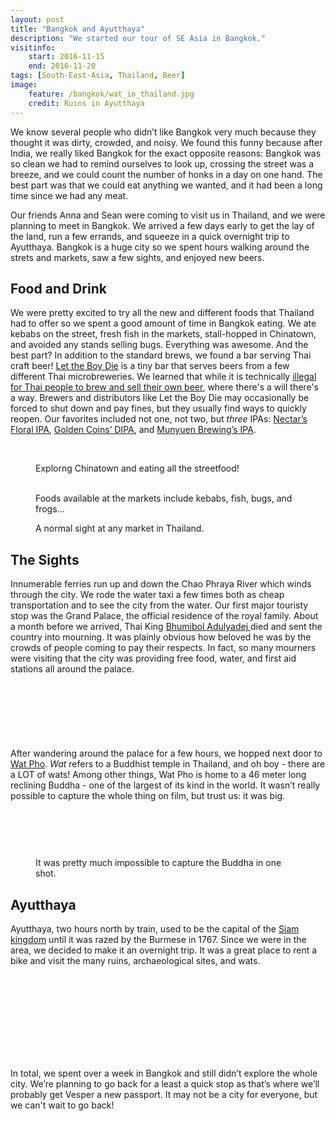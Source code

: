```yaml
---
layout: post
title: "Bangkok and Ayutthaya"
description: "We started our tour of SE Asia in Bangkok."
visitinfo:
    start: 2016-11-15
    end: 2016-11-20
tags: [South-East-Asia, Thailand, Beer]
image:
    feature: /bangkok/wat_in_thailand.jpg
    credit: Ruins in Ayutthaya
---
```


We know several people who didn’t like Bangkok very much because they thought it was dirty, crowded, and noisy. We found this funny because after India, we really liked Bangkok for the exact opposite reasons: Bangkok was so clean we had to remind ourselves to look up, crossing the street was a breeze, and we could count the number of honks in a day on one hand. The best part was that we could eat anything we wanted, and it had been a long time since we had any meat.

Our friends Anna and Sean were coming to visit us in Thailand, and we were planning to meet in Bangkok. We arrived a few days early to get the lay of the land, run a few errands, and squeeze in a quick overnight trip to Ayutthaya. Bangkok is a huge city so we spent hours walking around the strets and markets, saw a few sights, and enjoyed new beers.


## Food and Drink

We were pretty excited to try all the new and different foods that Thailand had to offer so we spent a good amount of time in Bangkok eating. We ate kebabs on the street, fresh fish in the markets, stall-hopped in Chinatown, and avoided any stands selling bugs. Everything was awesome. And the best part? In addition to the standard brews, we found a bar serving Thai craft beer! [Let the Boy Die](https://www.facebook.com/ltbdbar/) is a tiny bar that serves beers from a few different Thai microbreweries. We learned that while it is technically [illegal for Thai people to brew and sell their own beer](http://edition.cnn.com/2015/11/26/foodanddrink/illegal-homebrewed-beers-thailand/), where there's a will there's a way. Brewers and distributors like Let the Boy Die may occasionally be forced to shut down and pay fines, but they usually find ways to quickly reopen. Our favorites included not one, not two, but *three* IPAs: [Nectar’s Floral IPA](https://untappd.com/user/veswill3/checkin/385074300), [Golden Coins’ DIPA](https://untappd.com/user/veswill3/checkin/385074070), and [Munyuen Brewing’s IPA](https://untappd.com/user/veswill3/checkin/385075103).

<figure class="half">
    <a href="/images/bangkok/eating_a_kebob.jpg"><img src="/images/bangkok/eating_a_kebob.jpg" alt=""></a>
    <a href="/images/bangkok/china_town_lights.jpg"><img src="/images/bangkok/china_town_lights.jpg" alt=""></a>
</figure>

<figure>
    <a href="/images/bangkok/china_town_food.jpg"><img src="/images/bangkok/china_town_food.jpg" alt=""></a>
    <figcaption>Explorng Chinatown and eating all the streetfood!</figcaption>
</figure>

<figure class="half">
    <a href="/images/bangkok/kebobs.jpg"><img src="/images/bangkok/kebobs.jpg" alt=""></a>
    <a href="/images/bangkok/grilled_fish.jpg"><img src="/images/bangkok/grilled_fish.jpg" alt=""></a>
    <a href="/images/bangkok/bugs.jpg"><img src="/images/bangkok/bugs.jpg" alt=""></a>
    <a href="/images/bangkok/frogs.jpg"><img src="/images/bangkok/frogs.jpg" alt=""></a>
    <figcaption>Foods available at the markets include kebabs, fish, bugs, and frogs...</figcaption>
</figure>

<figure>
    <a href="/images/bangkok/lady_boy_making_smoothies.jpg"><img src="/images/bangkok/lady_boy_making_smoothies.jpg" alt=""></a>
    <figcaption>A normal sight at any market in Thailand.</figcaption>
</figure>


## The Sights

Innumerable ferries run up and down the Chao Phraya River which winds through the city. We rode the water taxi a few times both as cheap transportation and to see the city from the water. Our first major touristy stop was the Grand Palace, the official residence of the royal family. About a month before we arrived, Thai King [Bhumibol Adulyadej
](https://en.wikipedia.org/wiki/Bhumibol_Adulyadej) died and sent the country into mourning. It was plainly obvious how beloved he was by the crowds of people coming to pay their respects. In fact, so many mourners were visiting that the city was providing free food, water, and first aid stations all around the palace.

<figure>
    <a href="/images/bangkok/palace2.jpg"><img src="/images/bangkok/palace2.jpg" alt=""></a>
</figure>

<figure class="half">
    <a href="/images/bangkok/palace7.jpg"><img src="/images/bangkok/palace7.jpg" alt=""></a>
    <a href="/images/bangkok/palace9.jpg"><img src="/images/bangkok/palace9.jpg" alt=""></a>
</figure>   

<figure>
    <a href="/images/bangkok/palace.jpg"><img src="/images/bangkok/palace.jpg" alt=""></a>
</figure>

<figure class="half">
    <a href="/images/bangkok/palace8.jpg"><img src="/images/bangkok/palace8.jpg" alt=""></a>
    <a href="/images/bangkok/buddhas_hermit_doctor.jpg"><img src="/images/bangkok/buddhas_hermit_doctor.jpg" alt=""></a>
</figure>

<figure>
    <a href="/images/bangkok/palace11.jpg"><img src="/images/bangkok/palace11.jpg" alt=""></a>
</figure>

After wandering around the palace for a few hours, we hopped next door to [Wat Pho](https://en.wikipedia.org/wiki/Wat_Pho). *Wat* refers to a Buddhist temple in Thailand, and oh boy - there are a LOT of wats! Among other things, Wat Pho is home to a 46 meter long reclining Buddha - one of the largest of its kind in the world. It wasn’t really possible to capture the whole thing on film, but trust us: it was big.

<figure class="half">
    <a href="/images/bangkok/wat_pho2.jpg"><img src="/images/bangkok/wat_pho2.jpg" alt=""></a>
    <a href="/images/bangkok/wat_pho4.jpg"><img src="/images/bangkok/wat_pho4.jpg" alt=""></a>
</figure>

<figure>
    <a href="/images/bangkok/wat_pho.jpg"><img src="/images/bangkok/wat_pho.jpg" alt=""></a>
</figure>   

<figure class="half">
    <a href="/images/bangkok/wat_pho5.jpg"><img src="/images/bangkok/wat_pho5.jpg" alt=""></a>
    <a href="/images/bangkok/wat_pho7.jpg"><img src="/images/bangkok/wat_pho7.jpg" alt=""></a>
</figure>   

<figure>
    <a href="/images/bangkok/reclining_buddha.jpg"><img src="/images/bangkok/reclining_buddha.jpg" alt=""></a>
    <figcaption>It was pretty much impossible to capture the Buddha in one shot.</figcaption>
</figure>


## Ayutthaya

Ayutthaya, two hours north by train, used to be the capital of the [Siam kingdom](https://en.wikipedia.org/wiki/Ayutthaya_Kingdom) until it was razed by the Burmese in 1767. Since we were in the area, we decided to make it an overnight trip. It was a great place to rent a bike and visit the many ruins, archaeological sites, and wats.

<figure>
    <a href="/images/bangkok/ayutthaya_ruins2.jpg"><img src="/images/bangkok/ayutthaya_ruins2.jpg" alt=""></a>
</figure>

<figure class="half">
    <a href="/images/bangkok/buddha_head_in_tree.jpg"><img src="/images/bangkok/buddha_head_in_tree.jpg" alt=""></a>
    <a href="/images/bangkok/ayutthaya_ruins.jpg"><img src="/images/bangkok/ayutthaya_ruins.jpg" alt=""></a>
</figure>

<figure>
    <a href="/images/bangkok/ayutthaya_ruins6.jpg"><img src="/images/bangkok/ayutthaya_ruins6.jpg" alt=""></a>
</figure>

<figure class="half">
    <a href="/images/bangkok/ayutthaya_ruins4.jpg"><img src="/images/bangkok/ayutthaya_ruins4.jpg" alt=""></a>
    <a href="/images/bangkok/ayutthaya_ruins5.jpg"><img src="/images/bangkok/ayutthaya_ruins5.jpg" alt=""></a>
</figure>

<figure>
    <a href="/images/bangkok/ayutthaya_ruins8.jpg"><img src="/images/bangkok/ayutthaya_ruins8.jpg" alt=""></a>
</figure>

<figure class="half">
    <a href="/images/bangkok/ayutthaya_ruins9.jpg"><img src="/images/bangkok/ayutthaya_ruins9.jpg" alt=""></a>
    <a href="/images/bangkok/reclining_buddha_in_ayutthaya2.jpg"><img src="/images/bangkok/reclining_buddha_in_ayutthaya2.jpg" alt=""></a>
</figure>

<figure>
    <a href="/images/bangkok/ayutthaya_ruins10.jpg"><img src="/images/bangkok/ayutthaya_ruins10.jpg" alt=""></a>
</figure>

In total, we spent over a week in Bangkok and still didn’t explore the whole city. We’re planning to go back for a least a quick stop as that’s where we’ll probably get Vesper a new passport. It may not be a city for everyone, but we can't wait to go back!
